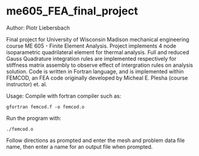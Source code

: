 # me605_FEA_final_project

Author: Piotr Liebersbach

Final project for University of Wisconsin Madison mechanical engineering course ME 605 - Finite Element Analysis.  Project implements 4 node isoparametric quadrilateral element for thermal analysis.  Full and reduced Gauss Quadrature integration rules are implemented respectively for stiffness matrix assembly to observe effect of intergration rules on analysis solution.  Code is written in Fortran language, and is implemented within FEMCOD, an FEA code originally developed by Micheal E. Plesha (course instructor) et. al.

Usage:
  Compile with fortran compiler such as:
  
    gfortran femcod.f -o femcod.o
  Run the program with:
  
    ./femcod.o
    
  Follow directions as prompted and enter the mesh and problem data file name, then enter a name for an output file when prompted.
